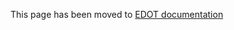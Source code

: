 This page has been moved to [EDOT documentation](https://www.elastic.co/docs/reference/opentelemetry/edot-sdks/java/setup/index.html) 
